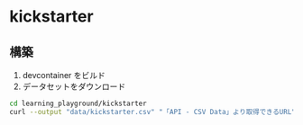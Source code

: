 # kickstarter

## 構築

1. devcontainer をビルド
2. データセットをダウンロード

```sh
cd learning_playground/kickstarter
curl --output "data/kickstarter.csv" "「API - CSV Data」より取得できるURL"
```
